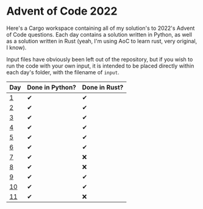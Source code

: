 # Advent of Code 2022

Here's a Cargo workspace containing all of my solution's to 2022's Advent of Code questions. Each day contains a solution written in Python, as well as a solution written in Rust (yeah, I'm using AoC to learn rust, very original, I know).

Input files have obviously been left out of the repository, but if you wish to run the code with your own input, it is intended to be placed directly within each day's folder, with the filename of `input`.

|Day|Done in Python?|Done in Rust?|
|-|-|-|
|[1](day1)|✔|✔|
|[2](day2)|✔|✔|
|[3](day3)|✔|✔|
|[4](day4)|✔|✔|
|[5](day5)|✔|✔|
|[6](day6)|✔|✔|
|[7](day7)|✔|❌|
|[8](day8)|✔|❌|
|[9](day9)|✔|✔|
|[10](day10)|✔|✔|
|[11](day11)|✔|❌|
